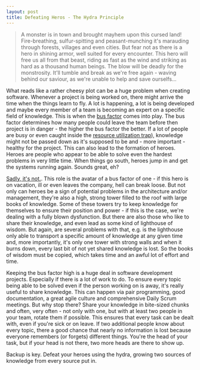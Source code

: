 ```yaml
---
layout: post
title: Defeating Heros - The Hydra Principle
---
```


> A monster is in town and brought mayhem upon this cursed land!
> Fire-breathing, sulfur-spitting and peasant-munching it's marauding through forests, villages and even cities.
> But fear not as there is a hero in shining armor, well suited for every encounter. This hero will free us all from that beast, riding as fast as the wind and striking as hard as a thousand human beings. The blow will be deadly for the monstrosity. It'll tumble and break as we're free again - waving behind our saviour, as we're unable to help and save ourselfs...

What reads like a rather cheesy plot can be a huge problem when creating software.
Whenever a project is being worked on, there might arrive the time when the things learn to fly. A lot is happening, a lot is being developed and maybe every member of a team is becoming an expert on a specific field of knowledge.
This is when the [bus factor](https://en.wikipedia.org/wiki/Bus_factor) comes into play. The bus factor determines how many people could leave the team before then project is in danger - the higher the bus factor the better.
If a lot of people are busy or even caught inside the [resource utilization trap](https://www.youtube.com/watch?v=CostXs2p6r0)), knowledge might not be passed down as it's supposed to be and - more important - healthy for the project.
This can also lead to the formation of heroes.
Heroes are people who appear to be able to solve even the hardest problems in very little time. When things go south, heroes jump in and get the systems running again.
Sounds great, eh?

[Sadly, it's not.](https://blog.professorbeekums.com/heroes-in-software-development). This role is the avatar of a bus factor of one - if this hero is on vacation, ill or even leaves the company, hell can break loose. But not only can heroes be a sign of potential problems in the architecture and/or management, they're also a high, strong tower filled to the roof with large books of knowledge.
Some of these towers try to keep knowledge for themselves to ensure their position and power - if this is the case, we're dealing with a fully blown dysfunction. But there are also those who like to share their knowledge, and even lead as some kind of lighthouse of wisdom.
But again, are several problems with that, e.g. is the lighthouse only able to transport a specific amount of knowledge at any given time and, more importantly, it's only one tower with strong walls and when it burns down, every last bit of not yet shared knowledge is lost. So the books of wisdom must be copied, which takes time and an awful lot of effort and time.

Keeping the bus factor high is a huge deal in software development projects. Especially if there is a lot of work to do.
To ensure every topic being able to be solved even if the person working on is away, it's really useful to share knowledge. This can happen via pair programming, good documentation, a great agile culture and comprehensive Daily Scrum meetings. But why stop there?
Share your knowledge in bite-sized chunks and often, very often - not only with one, but with at least two people in your team, rotate them if possible. This ensures that every task can be dealt with, even if you're sick or on leave. If two additional people know about every topic, there a good chance that nearly no information is lost because everyone remembers (or forgets) different things.
You're the head of your task, but if your head is not there, two more heads are there to show up.

Backup is key. Defeat your heroes using the hydra, growing two sources of knowledge from every source put in.
